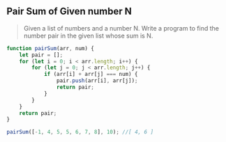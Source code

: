 ## Pair Sum of Given number N

> Given a list of numbers and a number N. Write a program to find the number pair in the given list whose sum is N.

```javascript
function pairSum(arr, num) {
    let pair = [];
    for (let i = 0; i < arr.length; i++) {
        for (let j = 0; j < arr.length; j++) {
            if (arr[i] + arr[j] === num) {
                pair.push(arr[i], arr[j]);
                return pair;
            }
        }
    }
    return pair;
}

pairSum([-1, 4, 5, 5, 6, 7, 8], 10); //[ 4, 6 ]
```
